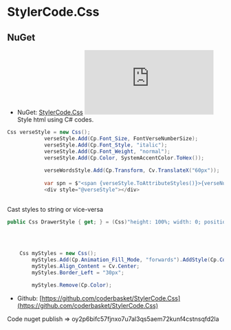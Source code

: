 # StylerCode.Css
## NuGet
* NuGet: [StylerCode.Css](https://www.nuget.org/packages/StylerCode.Css/) [![NuGet](https://img.shields.io/nuget/v/StylerCode.Css?label=NuGet)](https://www.nuget.org/packages/StylerCode.Css/)
Style html using C# codes.
```csharp
Css verseStyle = new Css();
            verseStyle.Add(Cp.Font_Size, FontVerseNumberSize);
            verseStyle.Add(Cp.Font_Style, "italic");
            verseStyle.Add(Cp.Font_Weight, "normal");
            verseStyle.Add(Cp.Color, SystemAccentColor.ToHex());
	    
            verseWordsStyle.Add(Cp.Transform, Cv.TranslateX("60px"));
	    
            var spn = $"<span {verseStyle.ToAttributeStyles()}>{verseNumber}</span>";
            <div style="@verseStyle"></div>
           
```
Cast styles to string or vice-versa
```csharp
public Css DrawerStyle { get; } = (Css)"height: 100%; width: 0; position: fixed; z-index: 1; top: 0; left: 0; background-color: #111; overflow-x: hidden;transition: 0.5s;padding-top: 60px;";
```
```csharp
 
  
    
    Css myStyles = new Css();
		myStyles.Add(Cp.Animation_Fill_Mode, "forwards").AddStyle(Cp.Color, "red");
		myStyles.Align_Content = Cv.Center;
		myStyles.Border_Left = "30px";

		myStyles.Remove(Cp.Color);
```
* Github: [https://github.com/coderbasket/StylerCode.Css](https://github.com/coderbasket/StylerCode.Css)

Code nuget publish => oy2p6bifc57fjnxo7u7al3qs5aem72kunf4cstnsqfd2la

